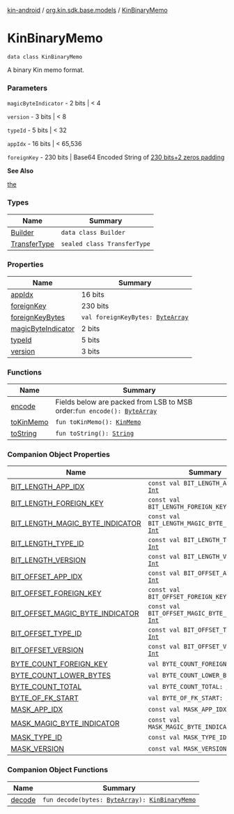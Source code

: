[kin-android](../../index.md) / [org.kin.sdk.base.models](../index.md) / [KinBinaryMemo](./index.md)

# KinBinaryMemo

`data class KinBinaryMemo`

A binary Kin memo format.

### Parameters

`magicByteIndicator` - 2 bits   | &lt; 4

`version` - 3 bits   | &lt; 8

`typeId` - 5 bits   | &lt; 32

`appIdx` - 16 bits  | &lt; 65,536

`foreignKey` - 230 bits | Base64 Encoded String of [230 bits+2 zeros padding](#)

**See Also**

[the](#)

### Types

| Name | Summary |
|---|---|
| [Builder](-builder/index.md) | `data class Builder` |
| [TransferType](-transfer-type/index.md) | `sealed class TransferType` |

### Properties

| Name | Summary |
|---|---|
| [appIdx](app-idx.md) | 16 bits  | &lt; 65,536`val appIdx: `[`Int`](https://kotlinlang.org/api/latest/jvm/stdlib/kotlin/-int/index.html) |
| [foreignKey](foreign-key.md) | 230 bits | Base64 Encoded String of [230 bits+2 zeros padding](#)`val foreignKey: `[`String`](https://kotlinlang.org/api/latest/jvm/stdlib/kotlin/-string/index.html) |
| [foreignKeyBytes](foreign-key-bytes.md) | `val foreignKeyBytes: `[`ByteArray`](https://kotlinlang.org/api/latest/jvm/stdlib/kotlin/-byte-array/index.html) |
| [magicByteIndicator](magic-byte-indicator.md) | 2 bits   | &lt; 4`val magicByteIndicator: `[`Int`](https://kotlinlang.org/api/latest/jvm/stdlib/kotlin/-int/index.html) |
| [typeId](type-id.md) | 5 bits   | &lt; 32`val typeId: TransferType` |
| [version](version.md) | 3 bits   | &lt; 8`val version: `[`Int`](https://kotlinlang.org/api/latest/jvm/stdlib/kotlin/-int/index.html) |

### Functions

| Name | Summary |
|---|---|
| [encode](encode.md) | Fields below are packed from LSB to MSB order:`fun encode(): `[`ByteArray`](https://kotlinlang.org/api/latest/jvm/stdlib/kotlin/-byte-array/index.html) |
| [toKinMemo](to-kin-memo.md) | `fun toKinMemo(): `[`KinMemo`](../-kin-memo/index.md) |
| [toString](to-string.md) | `fun toString(): `[`String`](https://kotlinlang.org/api/latest/jvm/stdlib/kotlin/-string/index.html) |

### Companion Object Properties

| Name | Summary |
|---|---|
| [BIT_LENGTH_APP_IDX](-b-i-t_-l-e-n-g-t-h_-a-p-p_-i-d-x.md) | `const val BIT_LENGTH_APP_IDX: `[`Int`](https://kotlinlang.org/api/latest/jvm/stdlib/kotlin/-int/index.html) |
| [BIT_LENGTH_FOREIGN_KEY](-b-i-t_-l-e-n-g-t-h_-f-o-r-e-i-g-n_-k-e-y.md) | `const val BIT_LENGTH_FOREIGN_KEY: `[`Int`](https://kotlinlang.org/api/latest/jvm/stdlib/kotlin/-int/index.html) |
| [BIT_LENGTH_MAGIC_BYTE_INDICATOR](-b-i-t_-l-e-n-g-t-h_-m-a-g-i-c_-b-y-t-e_-i-n-d-i-c-a-t-o-r.md) | `const val BIT_LENGTH_MAGIC_BYTE_INDICATOR: `[`Int`](https://kotlinlang.org/api/latest/jvm/stdlib/kotlin/-int/index.html) |
| [BIT_LENGTH_TYPE_ID](-b-i-t_-l-e-n-g-t-h_-t-y-p-e_-i-d.md) | `const val BIT_LENGTH_TYPE_ID: `[`Int`](https://kotlinlang.org/api/latest/jvm/stdlib/kotlin/-int/index.html) |
| [BIT_LENGTH_VERSION](-b-i-t_-l-e-n-g-t-h_-v-e-r-s-i-o-n.md) | `const val BIT_LENGTH_VERSION: `[`Int`](https://kotlinlang.org/api/latest/jvm/stdlib/kotlin/-int/index.html) |
| [BIT_OFFSET_APP_IDX](-b-i-t_-o-f-f-s-e-t_-a-p-p_-i-d-x.md) | `const val BIT_OFFSET_APP_IDX: `[`Int`](https://kotlinlang.org/api/latest/jvm/stdlib/kotlin/-int/index.html) |
| [BIT_OFFSET_FOREIGN_KEY](-b-i-t_-o-f-f-s-e-t_-f-o-r-e-i-g-n_-k-e-y.md) | `const val BIT_OFFSET_FOREIGN_KEY: `[`Int`](https://kotlinlang.org/api/latest/jvm/stdlib/kotlin/-int/index.html) |
| [BIT_OFFSET_MAGIC_BYTE_INDICATOR](-b-i-t_-o-f-f-s-e-t_-m-a-g-i-c_-b-y-t-e_-i-n-d-i-c-a-t-o-r.md) | `const val BIT_OFFSET_MAGIC_BYTE_INDICATOR: `[`Int`](https://kotlinlang.org/api/latest/jvm/stdlib/kotlin/-int/index.html) |
| [BIT_OFFSET_TYPE_ID](-b-i-t_-o-f-f-s-e-t_-t-y-p-e_-i-d.md) | `const val BIT_OFFSET_TYPE_ID: `[`Int`](https://kotlinlang.org/api/latest/jvm/stdlib/kotlin/-int/index.html) |
| [BIT_OFFSET_VERSION](-b-i-t_-o-f-f-s-e-t_-v-e-r-s-i-o-n.md) | `const val BIT_OFFSET_VERSION: `[`Int`](https://kotlinlang.org/api/latest/jvm/stdlib/kotlin/-int/index.html) |
| [BYTE_COUNT_FOREIGN_KEY](-b-y-t-e_-c-o-u-n-t_-f-o-r-e-i-g-n_-k-e-y.md) | `val BYTE_COUNT_FOREIGN_KEY: `[`Int`](https://kotlinlang.org/api/latest/jvm/stdlib/kotlin/-int/index.html) |
| [BYTE_COUNT_LOWER_BYTES](-b-y-t-e_-c-o-u-n-t_-l-o-w-e-r_-b-y-t-e-s.md) | `val BYTE_COUNT_LOWER_BYTES: `[`Int`](https://kotlinlang.org/api/latest/jvm/stdlib/kotlin/-int/index.html) |
| [BYTE_COUNT_TOTAL](-b-y-t-e_-c-o-u-n-t_-t-o-t-a-l.md) | `val BYTE_COUNT_TOTAL: `[`Int`](https://kotlinlang.org/api/latest/jvm/stdlib/kotlin/-int/index.html) |
| [BYTE_OF_FK_START](-b-y-t-e_-o-f_-f-k_-s-t-a-r-t.md) | `val BYTE_OF_FK_START: `[`Int`](https://kotlinlang.org/api/latest/jvm/stdlib/kotlin/-int/index.html) |
| [MASK_APP_IDX](-m-a-s-k_-a-p-p_-i-d-x.md) | `const val MASK_APP_IDX: `[`Int`](https://kotlinlang.org/api/latest/jvm/stdlib/kotlin/-int/index.html) |
| [MASK_MAGIC_BYTE_INDICATOR](-m-a-s-k_-m-a-g-i-c_-b-y-t-e_-i-n-d-i-c-a-t-o-r.md) | `const val MASK_MAGIC_BYTE_INDICATOR: `[`Int`](https://kotlinlang.org/api/latest/jvm/stdlib/kotlin/-int/index.html) |
| [MASK_TYPE_ID](-m-a-s-k_-t-y-p-e_-i-d.md) | `const val MASK_TYPE_ID: `[`Int`](https://kotlinlang.org/api/latest/jvm/stdlib/kotlin/-int/index.html) |
| [MASK_VERSION](-m-a-s-k_-v-e-r-s-i-o-n.md) | `const val MASK_VERSION: `[`Int`](https://kotlinlang.org/api/latest/jvm/stdlib/kotlin/-int/index.html) |

### Companion Object Functions

| Name | Summary |
|---|---|
| [decode](decode.md) | `fun decode(bytes: `[`ByteArray`](https://kotlinlang.org/api/latest/jvm/stdlib/kotlin/-byte-array/index.html)`): `[`KinBinaryMemo`](./index.md) |
